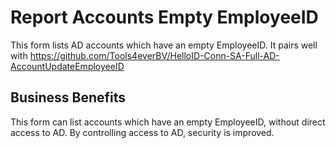 # Report Accounts Empty EmployeeID

This form lists AD accounts which have an empty EmployeeID. It pairs well with https://github.com/Tools4everBV/HelloID-Conn-SA-Full-AD-AccountUpdateEmployeeID

## Business Benefits

This form can list accounts which have an empty EmployeeID, without direct access to AD. By controlling access to AD, security is improved.
